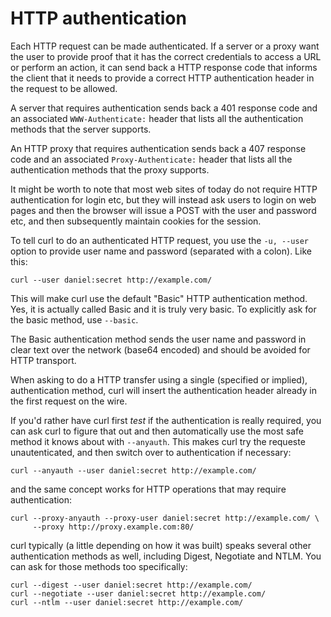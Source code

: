 # HTTP authentication

Each HTTP request can be made authenticated. If a server or a proxy want the
user to provide proof that it has the correct credentials to access a URL or
perform an action, it can send back a HTTP response code that informs the
client that it needs to provide a correct HTTP authentication header in the
request to be allowed.

A server that requires authentication sends back a 401 response code and an
associated `WWW-Authenticate:` header that lists all the authentication
methods that the server supports.

An HTTP proxy that requires authentication sends back a 407 response code and
an associated `Proxy-Authenticate:` header that lists all the authentication
methods that the proxy supports.

It might be worth to note that most web sites of today do not require HTTP
authentication for login etc, but they will instead ask users to login on web
pages and then the browser will issue a POST with the user and password etc,
and then subsequently maintain cookies for the session.

To tell curl to do an authenticated HTTP request, you use the `-u, --user`
option to provide user name and password (separated with a colon). Like this:

    curl --user daniel:secret http://example.com/

This will make curl use the default "Basic" HTTP authentication method. Yes,
it is actually called Basic and it is truly very basic. To explicitly ask for
the basic method, use `--basic`.

The Basic authentication method sends the user name and password in clear text
over the network (base64 encoded) and should be avoided for HTTP transport.

When asking to do a HTTP transfer using a single (specified or implied),
authentication method, curl will insert the authentication header already in
the first request on the wire.

If you'd rather have curl first *test* if the authentication is really
required, you can ask curl to figure that out and then automatically use the
most safe method it knows about with `--anyauth`. This makes curl try the
requeste unautenticated, and then switch over to authentication if necessary:

    curl --anyauth --user daniel:secret http://example.com/

and the same concept works for HTTP operations that may require
authentication:

    curl --proxy-anyauth --proxy-user daniel:secret http://example.com/ \
         --proxy http://proxy.example.com:80/

curl typically (a little depending on how it was built) speaks several other
authentication methods as well, including Digest, Negotiate and NTLM. You can
ask for those methods too specifically:

    curl --digest --user daniel:secret http://example.com/
    curl --negotiate --user daniel:secret http://example.com/
    curl --ntlm --user daniel:secret http://example.com/
